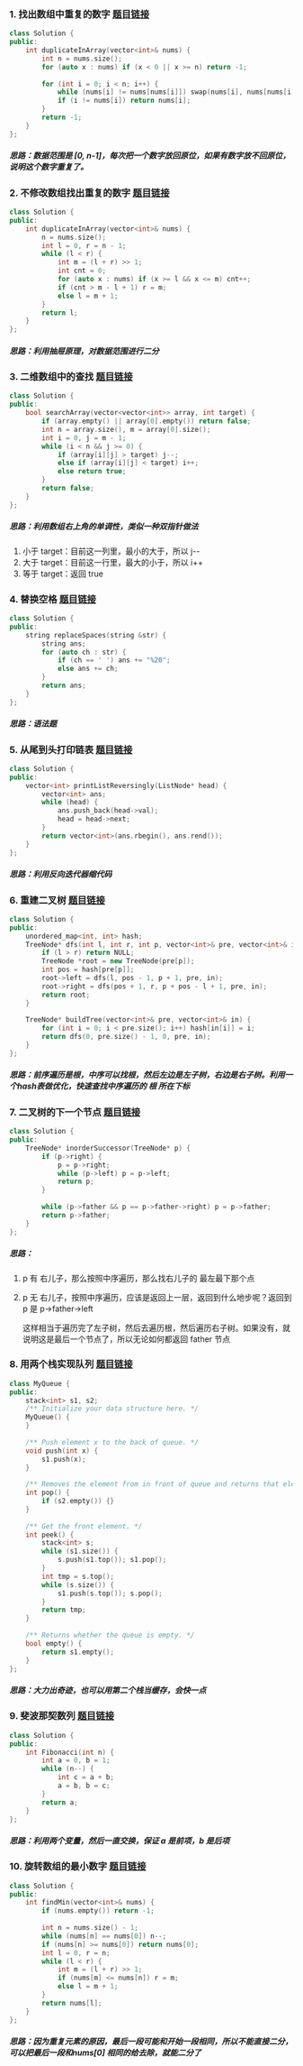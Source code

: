 ###  1. 找出数组中重复的数字 [题目链接](https://www.acwing.com/problem/content/14/)

```c++
class Solution {
public:
    int duplicateInArray(vector<int>& nums) {
        int n = nums.size();
        for (auto x : nums) if (x < 0 || x >= n) return -1;
        
        for (int i = 0; i < n; i++) {
            while (nums[i] != nums[nums[i]]) swap(nums[i], nums[nums[i]]);
            if (i != nums[i]) return nums[i];
        }
        return -1;
    }
};
```

##### 思路：数据范围是 [0, n-1]，每次把一个数字放回原位，如果有数字放不回原位，说明这个数字重复了。



### 2. 不修改数组找出重复的数字 [题目链接](https://www.acwing.com/problem/content/15/)

``` c++
class Solution {
public:
    int duplicateInArray(vector<int>& nums) {
        n = nums.size();
        int l = 0, r = n - 1;
        while (l < r) {
            int m = (l + r) >> 1;
            int cnt = 0;
            for (auto x : nums) if (x >= l && x <= m) cnt++;
            if (cnt > m - l + 1) r = m;
            else l = m + 1;
        }
        return l;
    }
};
```

##### 思路：利用抽屉原理，对数据范围进行二分





### 3. 二维数组中的查找 [题目链接](https://www.acwing.com/problem/content/description/16/)

```c++
class Solution {
public:
    bool searchArray(vector<vector<int>> array, int target) {
        if (array.empty() || array[0].empty()) return false;
        int n = array.size(), m = array[0].size();
        int i = 0, j = m - 1;
        while (i < n && j >= 0) {
            if (array[i][j] > target) j--;
            else if (array[i][j] < target) i++;
            else return true;
        }
        return false;
    }
};
```

##### 思路：利用数组右上角的单调性，类似一种双指针做法

1. 小于 target：目前这一列里，最小的大于，所以 j--
2. 大于 target：目前这一行里，最大的小于，所以 i++
3. 等于 target：返回 true







### 4. 替换空格 [题目链接](https://www.acwing.com/problem/content/17/)

``` c++
class Solution {
public:
    string replaceSpaces(string &str) {
        string ans;
        for (auto ch : str) {
            if (ch == ' ') ans += "%20";
            else ans += ch;
        }
        return ans;
    }
};
```

##### 思路：语法题







### 5. 从尾到头打印链表 [题目链接](https://www.acwing.com/problem/content/18/)

```c++
class Solution {
public:
    vector<int> printListReversingly(ListNode* head) {
        vector<int> ans;
        while (head) {
            ans.push_back(head->val);
            head = head->next;
        }
        return vector<int>(ans.rbegin(), ans.rend());
    }
};
```

##### 思路：利用反向迭代器缩代码







### 6. 重建二叉树 [题目链接](https://www.acwing.com/problem/content/23/)

```c++
class Solution {
public:
    unordered_map<int, int> hash;
    TreeNode* dfs(int l, int r, int p, vector<int>& pre, vector<int>& in) {
        if (l > r) return NULL;
        TreeNode *root = new TreeNode(pre[p]);
        int pos = hash[pre[p]];
        root->left = dfs(l, pos - 1, p + 1, pre, in);
        root->right = dfs(pos + 1, r, p + pos - l + 1, pre, in);
        return root;
    }
    
    TreeNode* buildTree(vector<int>& pre, vector<int>& in) {
        for (int i = 0; i < pre.size(); i++) hash[in[i]] = i;
        return dfs(0, pre.size() - 1, 0, pre, in);
    }
};
```

##### 思路：前序遍历是根，中序可以找根，然后左边是左子树，右边是右子树。利用一个hash表做优化，快速查找中序遍历的 根 所在下标







### 7. 二叉树的下一个节点 [题目链接](https://www.acwing.com/problem/content/31/)

```c++
class Solution {
public:
    TreeNode* inorderSuccessor(TreeNode* p) {
        if (p->right) {
            p = p->right;
            while (p->left) p = p->left;
            return p;
        }
        
        while (p->father && p == p->father->right) p = p->father;
        return p->father;
    }
};
```

##### 思路：

1. p 有 右儿子，那么按照中序遍历，那么找右儿子的 最左最下那个点

2. p 无 右儿子，按照中序遍历，应该是返回上一层，返回到什么地步呢？返回到 p 是 p->father->left

   这样相当于遍历完了左子树，然后去遍历根，然后遍历右子树。如果没有，就说明这是最后一个节点了，所以无论如何都返回 father 节点







### 8. 用两个栈实现队列 [题目链接](https://www.acwing.com/problem/content/36/)

```c++
class MyQueue {
public:
    stack<int> s1, s2;
    /** Initialize your data structure here. */
    MyQueue() {
    }
    
    /** Push element x to the back of queue. */
    void push(int x) {
        s1.push(x);
    }
    
    /** Removes the element from in front of queue and returns that element. */
    int pop() {
        if (s2.empty()) {}
    }
    
    /** Get the front element. */
    int peek() {
        stack<int> s;
        while (s1.size()) {
            s.push(s1.top()); s1.pop();
        }
        int tmp = s.top();
        while (s.size()) {
            s1.push(s.top()); s.pop();
        }
        return tmp;
    }
    
    /** Returns whether the queue is empty. */
    bool empty() {
        return s1.empty();
    }
};
```

##### 思路：大力出奇迹，也可以用第二个栈当缓存，会快一点







### 9. 斐波那契数列 [题目链接](https://www.acwing.com/problem/content/19/)

```c++
class Solution {
public:
    int Fibonacci(int n) {
        int a = 0, b = 1;
        while (n--) {
            int c = a + b;
            a = b, b = c;
        }
        return a;
    }
};
```

##### 思路：利用两个变量，然后一直交换，保证 a 是前项，b 是后项







### 10. 旋转数组的最小数字 [题目链接](https://www.acwing.com/problem/content/20/)

```c++
class Solution {
public:
    int findMin(vector<int>& nums) {
        if (nums.empty()) return -1;
        
        int n = nums.size() - 1;
        while (nums[n] == nums[0]) n--;
        if (nums[n] >= nums[0]) return nums[0];
        int l = 0, r = n;
        while (l < r) {
            int m = (l + r) >> 1;
            if (nums[m] <= nums[n]) r = m;
            else l = m + 1;
        }
        return nums[l];
    }
};
```

##### 思路：因为重复元素的原因，最后一段可能和开始一段相同，所以不能直接二分，可以把最后一段和nums[0] 相同的给去除，就能二分了



